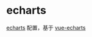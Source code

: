 # echarts

[echarts](https://echarts.apache.org/zh/index.html) 配置，基于 [vue-echarts](https://vue-echarts.dev/)
